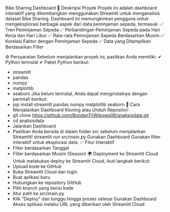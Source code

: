 Bike Sharing Dashboard
📌 Deskripsi Proyek
Proyek ini adalah dashboard interaktif yang dikembangkan menggunakan Streamlit untuk menganalisis dataset Bike Sharing. Dashboard ini memungkinkan pengguna untuk mengeksplorasi berbagai aspek dari data peminjaman sepeda, termasuk:
✅ Tren Peminjaman Sepeda
✅ Perbandingan Peminjaman Sepeda pada Hari Kerja dan Hari Libur
✅ Rata-rata Peminjaman Sepeda Berdasarkan Musim
✅ Korelasi Faktor dengan Peminjaman Sepeda
✅ Data yang Ditampilkan Berdasarkan Filter

⚙ Persyaratan
Sebelum menjalankan proyek ini, pastikan Anda memiliki:
✔ Python terinstal
✔ Paket Python berikut:
- streamlit
- pandas
- numpy
- matplotlib
- seaborn
Jika belum terinstal, Anda dapat menginstalnya dengan perintah berikut:
- pip install streamlit pandas numpy matplotlib seaborn
🚀 Cara Menjalankan Dashboard
Kloning atau Unduh Repositori
- git clone https://github.com/BondanTriWibowo06/analisisdata.git
- cd analisisdata
- Jalankan Dashboard
- Pastikan Anda berada di dalam folder src sebelum menjalankan Streamlit!
streamlit run src/main.py
Gunakan Dashboard
Gunakan filter interaktif untuk eksplorasi data.
✅ Fitur Interaktif
- Filter berdasarkan Tanggal
- Filter berdasarkan Musim (Season)
🌍 Deployment ke Streamlit Cloud
Untuk melakukan deploy ke Streamlit Cloud, ikuti langkah berikut:
- Upload kode ke GitHub
- Buka Streamlit Cloud dan login
- Buat aplikasi baru
- Hubungkan ke repository GitHub
- Pilih branch yang berisi kode
- Atur path ke src/main.py
- Klik "Deploy" dan tunggu hingga proses selesai
Gunakan Dashboard
Akses aplikasi melalui URL yang diberikan oleh Streamlit Cloud
